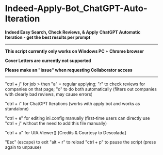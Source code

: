 # Indeed-Apply-Bot_ChatGPT-Auto-Iteration
**Indeed Easy Search, Check Reviews, &amp; Apply**
**ChatGPT Automatic Iteration - get the best results per prompt**

-----------------------------------------------------------------

**This script currently only works on Windows PC + Chrome browser**

**Cover Letters are currently not supported**

**Please make an "issue" when requesting Collaborator access**

-----------------------------------------------------------------

"ctrl + j" for job > then "a" = regular applying; "r" to check reviews for companies on that page; "o" to do both automatically (filters out companies with clearly bad reviews, may cause errors)

"ctrl + i" for ChatGPT Iterations (works with apply bot and works as standalone)

"ctrl + e" for editing ini.config manually (first-time users can directly use "ctrl + j" without the need to add this file manually)

"ctrl + u" for UIA.Viewer() [Credits & Courtesy to Descolada]

"Esc" (escape) to exit
"alt + r" to reload
"ctrl + p" to pause the script (press again to unpause)
